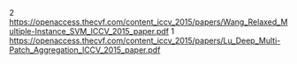 2 https://openaccess.thecvf.com/content_iccv_2015/papers/Wang_Relaxed_Multiple-Instance_SVM_ICCV_2015_paper.pdf
1 https://openaccess.thecvf.com/content_iccv_2015/papers/Lu_Deep_Multi-Patch_Aggregation_ICCV_2015_paper.pdf
